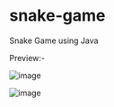 # snake-game
Snake Game using Java

Preview:-

![image](https://github.com/kishore28kumar/snake-game/assets/139374121/a334f74f-eec3-4e37-8e17-463a06fb1c6a)

![image](https://github.com/kishore28kumar/snake-game/assets/139374121/9f60b73f-c1e2-4964-a4f4-98ddc25a6fc6)
